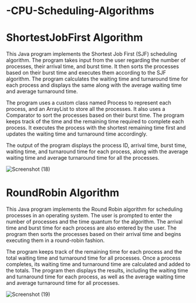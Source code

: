 # -CPU-Scheduling-Algorithms
# ShortestJobFirst Algorithm
This Java program implements the Shortest Job First (SJF) scheduling algorithm. The program takes input from the user regarding the number of processes, their arrival time, and burst time. It then sorts the processes based on their burst time and executes them according to the SJF algorithm. The program calculates the waiting time and turnaround time for each process and displays the same along with the average waiting time and average turnaround time.

The program uses a custom class named Process to represent each process, and an ArrayList to store all the processes. It also uses a Comparator to sort the processes based on their burst time. The program keeps track of the time and the remaining time required to complete each process. It executes the process with the shortest remaining time first and updates the waiting time and turnaround time accordingly.

The output of the program displays the process ID, arrival time, burst time, waiting time, and turnaround time for each process, along with the average waiting time and average turnaround time for all the processes.

![Screenshot (18)](https://user-images.githubusercontent.com/97131465/225160936-a44ac7e5-fb84-495e-b17c-1efe4656997a.png)

# RoundRobin Algorithm
This Java program implements the Round Robin algorithm for scheduling processes in an operating system. The user is prompted to enter the number of processes and the time quantum for the algorithm. The arrival time and burst time for each process are also entered by the user. The program then sorts the processes based on their arrival time and begins executing them in a round-robin fashion.

The program keeps track of the remaining time for each process and the total waiting time and turnaround time for all processes. Once a process completes, its waiting time and turnaround time are calculated and added to the totals. The program then displays the results, including the waiting time and turnaround time for each process, as well as the average waiting time and average turnaround time for all processes.

![Screenshot (19)](https://user-images.githubusercontent.com/97131465/225161834-1aea5b59-bfcf-4f6c-813b-f85e4e6fc6b9.png)
